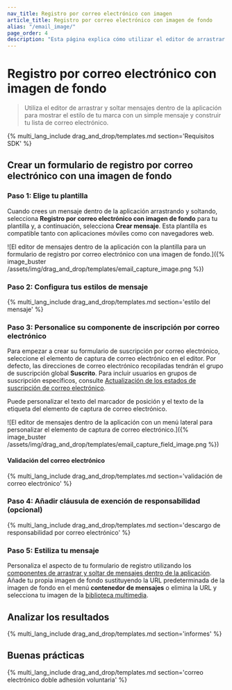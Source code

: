 ```yaml
---
nav_title: Registro por correo electrónico con imagen
article_title: Registro por correo electrónico con imagen de fondo
alias: "/email_image/"
page_order: 4
description: "Esta página explica cómo utilizar el editor de arrastrar y soltar mensajes dentro de la aplicación para mostrar el estilo de tu marca con un simple mensaje y crear tu lista de correo electrónico."
---
```


# Registro por correo electrónico con imagen de fondo

> Utiliza el editor de arrastrar y soltar mensajes dentro de la aplicación para mostrar el estilo de tu marca con un simple mensaje y construir tu lista de correo electrónico.

{% multi_lang_include drag_and_drop/templates.md section='Requisitos SDK' %}

## Crear un formulario de registro por correo electrónico con una imagen de fondo

### Paso 1: Elige tu plantilla

Cuando crees un mensaje dentro de la aplicación arrastrando y soltando, selecciona **Registro por correo electrónico con imagen de fondo** para tu plantilla y, a continuación, selecciona **Crear mensaje**. Esta plantilla es compatible tanto con aplicaciones móviles como con navegadores web.

![El editor de mensajes dentro de la aplicación con la plantilla para un formulario de registro por correo electrónico con una imagen de fondo.]({% image_buster /assets/img/drag_and_drop/templates/email_capture_image.png %})

### Paso 2: Configura tus estilos de mensaje

{% multi_lang_include drag_and_drop/templates.md section='estilo del mensaje' %}

### Paso 3: Personalice su componente de inscripción por correo electrónico

Para empezar a crear su formulario de suscripción por correo electrónico, seleccione el elemento de captura de correo electrónico en el editor. Por defecto, las direcciones de correo electrónico recopiladas tendrán el grupo de suscripción global **Suscrito**. Para incluir usuarios en grupos de suscripción específicos, consulte [Actualización de los estados de suscripción de correo electrónico]({{site.baseurl}}/user_guide/message_building_by_channel/email/managing_user_subscriptions#updating-email-subscription-states).

Puede personalizar el texto del marcador de posición y el texto de la etiqueta del elemento de captura de correo electrónico.

![El editor de mensajes dentro de la aplicación con un menú lateral para personalizar el elemento de captura de correo electrónico.]({% image_buster /assets/img/drag_and_drop/templates/email_capture_field_image.png %})

#### Validación del correo electrónico

{% multi_lang_include drag_and_drop/templates.md section='validación de correo electrónico' %}

### Paso 4: Añadir cláusula de exención de responsabilidad (opcional)

{% multi_lang_include drag_and_drop/templates.md section='descargo de responsabilidad por correo electrónico' %}

### Paso 5: Estiliza tu mensaje

Personaliza el aspecto de tu formulario de registro utilizando los [componentes de arrastrar y soltar de mensajes dentro de la aplicación]({{site.baseurl}}/user_guide/message_building_by_channel/in-app_messages/drag_and_drop/style_settings/#message-components). Añade tu propia imagen de fondo sustituyendo la URL predeterminada de la imagen de fondo en el menú **contenedor de mensajes** o elimina la URL y selecciona tu imagen de la [biblioteca multimedia]({{site.baseurl}}/user_guide/engagement_tools/templates_and_media/media_library/).

## Analizar los resultados

{% multi_lang_include drag_and_drop/templates.md section='informes' %}

## Buenas prácticas

{% multi_lang_include drag_and_drop/templates.md section='correo electrónico doble adhesión voluntaria' %}




